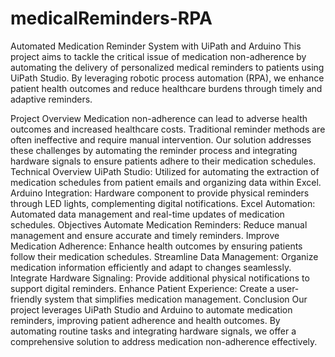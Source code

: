 # medicalReminders-RPA
Automated Medication Reminder System with UiPath and Arduino
This project aims to tackle the critical issue of medication non-adherence by automating the delivery of personalized medical reminders to patients using UiPath Studio. By leveraging robotic process automation (RPA), we enhance patient health outcomes and reduce healthcare burdens through timely and adaptive reminders.

Project Overview
Medication non-adherence can lead to adverse health outcomes and increased healthcare costs. Traditional reminder methods are often ineffective and require manual intervention. Our solution addresses these challenges by automating the reminder process and integrating hardware signals to ensure patients adhere to their medication schedules.
Technical Overview
UiPath Studio:
Utilized for automating the extraction of medication schedules from patient emails and organizing data within Excel.
Arduino Integration:
Hardware component to provide physical reminders through LED lights, complementing digital notifications.
Excel Automation:
Automated data management and real-time updates of medication schedules.
Objectives
Automate Medication Reminders:
Reduce manual management and ensure accurate and timely reminders.
Improve Medication Adherence:
Enhance health outcomes by ensuring patients follow their medication schedules.
Streamline Data Management:
Organize medication information efficiently and adapt to changes seamlessly.
Integrate Hardware Signaling:
Provide additional physical notifications to support digital reminders.
Enhance Patient Experience:
Create a user-friendly system that simplifies medication management.
Conclusion
Our project leverages UiPath Studio and Arduino to automate medication reminders, improving patient adherence and health outcomes. By automating routine tasks and integrating hardware signals, we offer a comprehensive solution to address medication non-adherence effectively.
